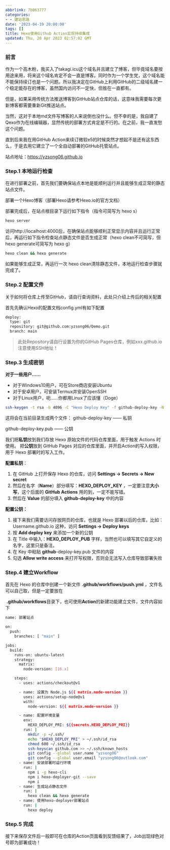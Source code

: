 ```yaml
---
abbrlink: 7b063777
categories:
- - 建站思路
date: '2023-04-19 20:00:00'
tags: []
title: Hexo使用Github Action实现持续集成
updated: Thu, 20 Apr 2023 02:57:02 GMT
---
```

### 前言

作为一个高木粉，我买入了takagi.icu这个域名并且建立了博客，但毕竟域名要按用途来用，将来这个域名肯定不会一直是博客。同时作为一个学生党，这个域名能不能保持续订也是一个问题。所以我决定在GitHub上利用GitHub的二级域名建一个稳定能存在的博客，虽然国内访问不一定快，但胜在一直都有。

但是，如果采用传统方法推送博客到GitHub站点仓库的话，这意味我需要每次更新博客都需要重新Git推送站点。

当然，这对于本地md文件写博客的人来说倒也没什么。但不幸的是，我自建了Qexo作为在线编辑器，显然传统的部署方式肯定是不行的。在之前，我一直发愁这个问题。

直到后来我在用GitHub Action来续订微软e5的时候突然才想起不是还有这东西么，于是去用它建立了一个全自动部署的GitHub托管站点。

站点地址：https://yzsong06.github.io

### Step.1 本地运行检查

在进行部署之前，首先我们要确保站点本地是能顺利运行并且能够生成正常的静态站点文件。

部署一个Hexo博客（部署Hexo请参考Hexo.io的官方文档）

部署完成后，在站点根目录下运行如下指令（指令可简写为 hexo s）

```bash
hexo server
```

访问http://localhost:4000后，在确保站点能够顺利正常显示内容并且运行正常后，再运行如下指令检查站点静态文件是否生成正常（hexo clean不可简写，但hexo generate可简写为 hexo g）

```bash
hexo clean && hexo generate
```

如果能够生成正常，再运行一次 hexo clean清除静态文件，本地运行检查步骤就完成了。

### Step.2 配置文件

关于如何将仓库上传至GitHub，请自行查询资料，此处只介绍上传后的相关配置

首先先确认Hexo的配置文档config.yml有如下配置

```bash
deploy:
  type: git
  repository: git@github.com:yzsong06/Demo.git
  branch: main
```

> 此处Repository请自行设置为你的GitHub Pages仓库，例如xxx.github.io 注意使用SSH地址！

### Step.3 生成密钥

**对于一些用户……**

- 对于Windows10用户，可在Store商店安装Ubuntu
- 对于安卓用户，可安装Termux并安装OpenSSH
- 对于Linux用户，呃……你都用Linux了应该懂（Doge）

```bash
ssh-keygen -t rsa -b 4096 -C "Hexo Deploy Key" -f github-deploy-key -N ""
```

这将会在当前目录生成两个文件：
github-deploy-key —— 私钥

github-deploy-key.pub —— 公钥

我们把**私钥**放到我们存放 Hexo 原始文件的代码仓库里面，用于触发 Actions 时使用。
把**公钥**放到 GitHub Pages 对应的仓库里面，并开启Action的写入权限，用于 Hexo 部署时的写入工作。

**配置私钥**：

1. 在 GitHub 上打开保存 Hexo 的仓库，访问 **Settings -> Secrets -> New secret**
2. 然后在名字（**Name**）部分填写：**HEXO_DEPLOY_KEY**
   ，一定要注意**大小写**，这个后面的 **GitHub Actions**  用的到，一定不能写错。
3. 然后在 **Value** 的部分填入 **github-deploy-key** 中的内容

**配置公钥：**

1. 接下来我们需要访问存放网页的仓库，也就是 Hexo 部署以后的仓库，比如：Username.github.io 这种，访问 **Settings -> Deploy keys**
2. 按 **Add deploy key** 来添加一个新的公钥
3. 在 Title 中输入：**HEXO_DEPLOY_PUB** 字样，当然也可以填写其它自定义的名字，这里只是备注。
4. 在 Key 中粘贴 **github**-deploy-key.pub 文件的内容
5. 勾选 **Allow write access** 来打开写权限，否则会无法写入仓库导致部署失败

### Step.4 建立Workflow

首先在 Hexo 的仓库中创建一个新文件 **.github/workflows/push.yml**
，文件名可以自己取，但是一定要放在

 **.github/workflows**目录下，也可使用**Action**的新建功能建立文件，文件内容如下

```bash
name: 部署站点

on:
  push:
    branches: [ "main" ]

jobs:
  build:
    runs-on: ubuntu-latest
    strategy:
      matrix:
        node-version: [16.x]

    steps:
      - uses: actions/checkout@v1

      - name: 设置为 Node.js ${{ matrix.node-version }}
        uses: actions/setup-node@v1
        with:
          node-version: ${{ matrix.node-version }}

      - name: 配置环境变量
        env:
          HEXO_DEPLOY_PRI: ${{secrets.HEXO_DEPLOY_PRI}}
        run: |
          mkdir -p ~/.ssh/
          echo "$HEXO_DEPLOY_PRI" > ~/.ssh/id_rsa
          chmod 600 ~/.ssh/id_rsa
          ssh-keyscan github.com >> ~/.ssh/known_hosts
          git config --global user.name "yzsong06"
          git config --global user.email "yzsong06@outlook.com"
      - name: 安装部署时运行环境
        run: |
          npm i -g hexo-cli
          npm i hexo-deployer-git --save
          npm i
      - name: 生成站点静态文件
        run: |
          hexo clean && hexo generate
      - name: 使用hexo-deployer部署站点
        run: |
          hexo deploy
```

### Step.5 完成

接下来保存文件后一般即可在仓库的Action页面看到反馈结果了，Job出现绿色对号即为部署成功！
